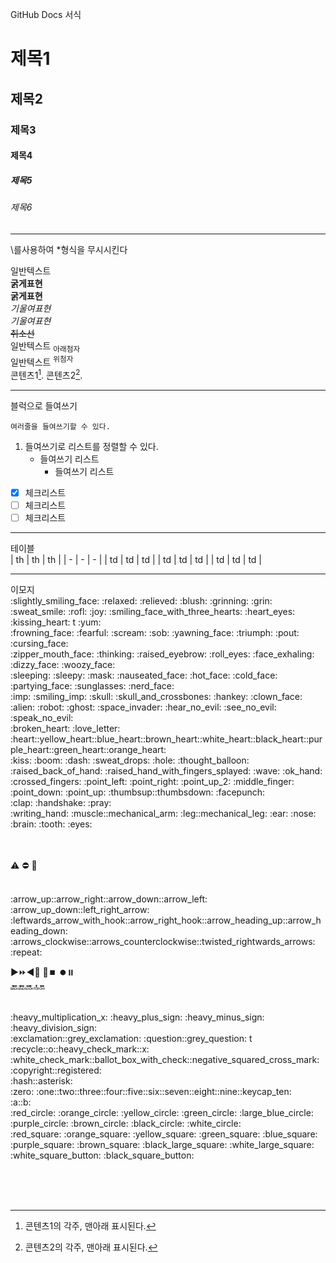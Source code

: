 GitHub Docs 서식

# 제목1
## 제목2
### 제목3
#### 제목4
##### 제목5
###### 제목6

<hr>

\\를사용하여 \*형식을 무시시킨다
<!-- 주석, 코드숨기기 -->
일반텍스트<br>
**굵게표현** <br>
__굵게표현__  <br>
*기울여표현*  <br>
_기울여표현_   <br>
~~취소선~~  <br>
일반텍스트 <sub>아래첨자</sub>  <br>
일반텍스트 <sup>위첨자</sup> <br>
콘텐츠1[^1].
콘텐츠2[^2].
[^1]: 콘텐츠1의 각주, 맨아래 표시된다.
[^2]: 콘텐츠2의 각주, 맨아래 표시된다.

<hr>

블럭으로 들여쓰기
```
여러줄을 들여쓰기할 수 있다.
```
1.   들여쓰기로 리스트를 정렬할 수 있다.
     - 들여쓰기 리스트
       - 들여쓰기 리스트
       
- [x] 체크리스트
- [ ] 체크리스트
- [ ] 체크리스트       
<hr>

테이블 <br>
| th | th | th |
| - | - | - |
| td | td | td |
| td | td | td |
| td | td | td |

<hr>
이모지<br>
:slightly_smiling_face:	
:relaxed:
:relieved:
:blush:
:grinning:
:grin:
:sweat_smile:
:rofl:
:joy:
:smiling_face_with_three_hearts:
:heart_eyes:
:kissing_heart:	t
:yum:

<br>
:frowning_face:
:fearful:
:scream:
:sob:
:yawning_face:
:triumph:
:pout:
:cursing_face:


<br>
:zipper_mouth_face:
:thinking:
:raised_eyebrow:	
:roll_eyes:
:face_exhaling:
:dizzy_face:
:woozy_face:


<br>
:sleeping:
:sleepy:
:mask:
:nauseated_face:
:hot_face:
:cold_face:
:partying_face:
:sunglasses:
:nerd_face:

<br>
:imp:
:smiling_imp:
:skull:
:skull_and_crossbones:
:hankey:
:clown_face:
:alien:
:robot:
:ghost:
:space_invader:
:hear_no_evil: :see_no_evil:	:speak_no_evil:

<br>
:broken_heart:
:love_letter:
:heart::yellow_heart::blue_heart::brown_heart::white_heart::black_heart::purple_heart::green_heart::orange_heart:

<br>
:kiss:
:boom:
:dash:
:sweat_drops:
:hole:
:thought_balloon:

<br>
:raised_back_of_hand:	
:raised_hand_with_fingers_splayed:
:wave:
:ok_hand:
:crossed_fingers:
:point_left:
:point_right:
:point_up_2:
:middle_finger:
:point_down:
:point_up:
:thumbsup::thumbsdown:
:facepunch:

<br>
:clap:
:handshake:
:pray:

<br>
:writing_hand:
:muscle::mechanical_arm:
:leg::mechanical_leg:
:ear:
:nose:
:brain:
:tooth:
:eyes:

<br><br>
:warning:
:no_entry:
:no_entry_sign:

<br>
:arrow_up::arrow_right::arrow_down::arrow_left:

<br>
:arrow_up_down::left_right_arrow:

<br>
:leftwards_arrow_with_hook::arrow_right_hook::arrow_heading_up::arrow_heading_down:	:arrows_clockwise::arrows_counterclockwise::twisted_rightwards_arrows:	:repeat:

<br>

:arrow_forward::fast_forward::arrow_backward::arrow_up_small:	:arrow_down_small::stop_button: :record_button::pause_button:<br>
:back::end::soon::top::on:

<br>
:heavy_multiplication_x:
:heavy_plus_sign:
:heavy_minus_sign:
:heavy_division_sign:

<br>
:exclamation::grey_exclamation:	
:question::grey_question:	t

<br>
:recycle::o::heavy_check_mark::x:
:white_check_mark::ballot_box_with_check::negative_squared_cross_mark:	

<br>
:copyright::registered:

<br>
:hash::asterisk:

<br>
:zero:	:one::two::three::four::five::six::seven::eight::nine::keycap_ten:	

<br>
:a::b:

<br>
:red_circle:
:orange_circle:
:yellow_circle:
:green_circle:
:large_blue_circle:
:purple_circle:
:brown_circle:
:black_circle:
:white_circle:

<br>
:red_square:
:orange_square:	
:yellow_square:
:green_square:
:blue_square:
:purple_square:
:brown_square:
:black_large_square:
:white_large_square:

<br>
:white_square_button:
:black_square_button:

<br><br><br>
